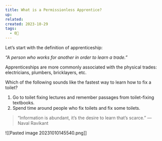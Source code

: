 ```yaml
---
title: What is a Permissionless Apprentice?
up: 
related: 
created: 2023-10-29
tags:
  - 0🌲
---
```

Let’s start with the definition of apprenticeship:

_“A person who works for another in order to learn a trade.”_

Apprenticeships are more commonly associated with the physical trades: electricians, plumbers, bricklayers, etc. 

Which of the following sounds like the fastest way to learn how to fix a toilet?

1. Go to toilet fixing lectures and remember passages from toilet-fixing textbooks.
2. Spend time around people who fix toilets and fix some toilets.

> “Information is abundant, it’s the desire to learn that’s scarce.” — Naval Ravikant

![[Pasted image 20231010145540.png]]